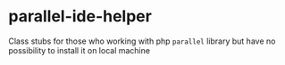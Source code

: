 # parallel-ide-helper
Class stubs for those who working with php `parallel` library but have no possibility to install it on local machine
